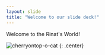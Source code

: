 ```yaml
---
layout: slide
title: "Welcome to our slide deck!"
---
```


Welcome to the Rinat's World!

![cherryontop-o-cat](https://octodex.github.com/images/cherryontop-o-cat.png)
{: .center}
